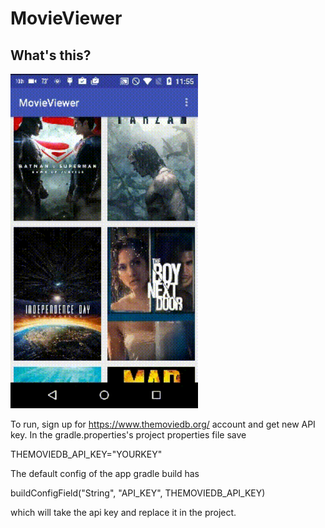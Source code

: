 # MovieViewer


## What's this? 
<img src="https://raw.githubusercontent.com/ryanzhou7/MovieViewer/master/app/media/home.gif" width=300>

To run, sign up for https://www.themoviedb.org/ account and get new API key. In the gradle.properties's project properties file save

THEMOVIEDB_API_KEY="YOURKEY"

The default config of the app gradle build has

buildConfigField("String", "API_KEY", THEMOVIEDB_API_KEY)

which will take the api key and replace it in the project.
